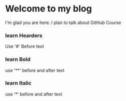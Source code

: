 # Welcome to my blog

I'm glad you are here. I plan to talk about GitHub Course

### **learn Hearders**

Use '#' Before text

### **learn Bold**

use '**' before and after text


### **learn Italic**

use '*' before and after text


